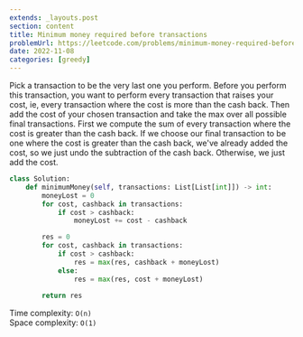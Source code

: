 ```yaml
---
extends: _layouts.post
section: content
title: Minimum money required before transactions
problemUrl: https://leetcode.com/problems/minimum-money-required-before-transactions/
date: 2022-11-08
categories: [greedy]
---
```


Pick a transaction to be the very last one you perform. Before you perform this transaction, you want to perform every transaction that raises your cost, ie, every transaction where the cost is more than the cash back. Then add the cost of your chosen transaction and take the max over all possible final transactions. First we compute the sum of every transaction where the cost is greater than the cash back. If we choose our final transaction to be one where the cost is greater than the cash back, we've already added the cost, so we just undo the subtraction of the cash back. Otherwise, we just add the cost.

```python
class Solution:
    def minimumMoney(self, transactions: List[List[int]]) -> int:
        moneyLost = 0
        for cost, cashback in transactions:
            if cost > cashback:
                moneyLost += cost - cashback

        res = 0
        for cost, cashback in transactions:
            if cost > cashback:
                res = max(res, cashback + moneyLost)
            else:
                res = max(res, cost + moneyLost)
                
        return res
```

Time complexity: `O(n)` <br/>
Space complexity: `O(1)`